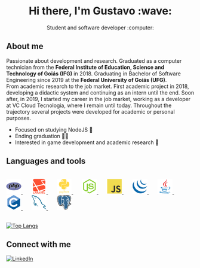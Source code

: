 <h1 align="center">Hi there, I'm Gustavo :wave:</h1>

<p align="center">Student and software developer :computer:</p>

## About me

Passionate about development and research. Graduated as a computer technician from the **Federal Institute of Education, Science and Technology of Goiás (IFG)** in 2018. Graduating in Bachelor of Software Engineering since 2019 at the **Federal University of Goiás (UFG)**.
<br>
From academic research to the job market. First academic project in 2018, developing a didactic system and continuing as an intern until the end. Soon after, in 2019, I started my career in the job market, working as a developer at VC Cloud Tecnologia, where I remain until today. Throughout the trajectory several projects were developed for academic or personal purposes.

- Focused on studying NodeJS :book:
- Ending graduation :man_student:
- Interested in game development and academic research :telescope:

## Languages and tools

<br>

<a href="https://www.php.net/" target="_blank" rel="noreferrer">
    <img src="https://raw.githubusercontent.com/devicons/devicon/master/icons/php/php-original.svg" alt="php" width="40" height="40" />
</a>
&nbsp;&nbsp;&nbsp;&nbsp;&nbsp;
<a href="https://laravel.com/" target="_blank" rel="noreferrer">
    <img src="https://raw.githubusercontent.com/devicons/devicon/master/icons/laravel/laravel-plain-wordmark.svg" alt="laravel" width="40" height="40" />
</a>
&nbsp;&nbsp;&nbsp;&nbsp;&nbsp;
<a href="https://www.python.org/" target="_blank" rel="noreferrer">
    <img src="https://raw.githubusercontent.com/devicons/devicon/master/icons/python/python-plain-wordmark.svg" alt="python" width="40" height="40" />
</a>
&nbsp;&nbsp;&nbsp;&nbsp;&nbsp;
<a href="https://nodejs.org/en/" target="_blank" rel="noreferrer">
    <img src="https://raw.githubusercontent.com/devicons/devicon/master/icons/nodejs/nodejs-original.svg" alt="nodejs" width="40" height="40" />
</a>
&nbsp;&nbsp;&nbsp;&nbsp;&nbsp;
<a href="https://developer.mozilla.org/pt-BR/docs/Web/JavaScript" target="_blank" rel="noreferrer">
    <img src="https://raw.githubusercontent.com/devicons/devicon/master/icons/javascript/javascript-original.svg" alt="javascript" width="40" height="40" />
</a>
&nbsp;&nbsp;&nbsp;&nbsp;&nbsp;
<a href="https://jquery.com/" target="_blank" rel="noreferrer">
    <img src="https://raw.githubusercontent.com/devicons/devicon/master/icons/jquery/jquery-original.svg" alt="jquery" width="40" height="40" />
</a>
&nbsp;&nbsp;&nbsp;&nbsp;&nbsp;
<a href="https://www.java.com/pt-BR/" target="_blank" rel="noreferrer">
    <img src="https://raw.githubusercontent.com/devicons/devicon/master/icons/java/java-original.svg" alt="java" width="40" height="40" />
</a>
&nbsp;&nbsp;&nbsp;&nbsp;&nbsp;
<a href="#!" target="_blank" rel="noreferrer">
    <img src="https://raw.githubusercontent.com/devicons/devicon/master/icons/c/c-original.svg" alt="c" width="40" height="40" />
</a>
&nbsp;&nbsp;&nbsp;&nbsp;&nbsp;
<a href="https://www.mysql.com/" target="_blank" rel="noreferrer">
    <img src="https://raw.githubusercontent.com/devicons/devicon/master/icons/mysql/mysql-original.svg" alt="mysql" width="40" height="40" />
</a>
&nbsp;&nbsp;&nbsp;&nbsp;&nbsp;
<a href="https://www.postgresql.org/" target="_blank" rel="noreferrer">
    <img src="https://raw.githubusercontent.com/devicons/devicon/master/icons/postgresql/postgresql-original.svg" alt="postgresql" width="40" height="40" />
</a>

<br>
<br>

[![Top Langs](https://github-readme-stats.vercel.app/api/top-langs/?username=gustavo-spec&layout=compact&theme=radical)](https://github.com/anuraghazra/github-readme-stats)

<!-- [![Anurag's GitHub stats](https://github-readme-stats.vercel.app/api?username=gustavo-spec&show_icons=true&theme=radical)](https://github.com/anuraghazra/github-readme-stats) -->

## Connect with me

[![LinkedIn](https://img.shields.io/static/v1?label=Linkedin&message=Gustavo&color=7159c1&style=for-the-badge&logo=linkedin)](https://www.linkedin.com/in/gustavo-oliveira-215b42178/)
